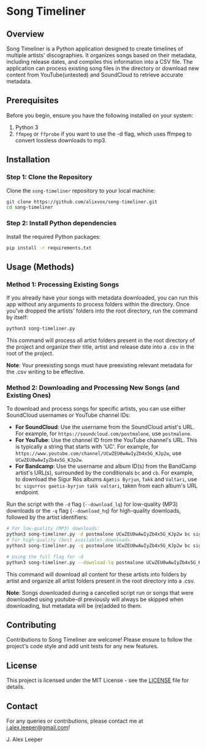 # Song Timeliner

## Overview

Song Timeliner is a Python application designed to create timelines of multiple artists' discographies. It organizes songs based on their metadata, including release dates, and compiles this information into a CSV file. The application can process existing song files in the directory or download new content from YouTube(untested) and SoundCloud to retrieve accurate metadata.

## Prerequisites

Before you begin, ensure you have the following installed on your system:

1.  Python 3
2.  `ffmpeg` or `ffprobe` if you want to use the -d flag, which uses ffmpeg to convert lossless downloads to mp3.

## Installation

### Step 1: Clone the Repository

Clone the `song-timeliner` repository to your local machine:

```bash
git clone https://github.com/alixvox/song-timeliner.git
cd song-timeliner
```

### Step 2: Install Python dependencies

Install the required Python packages:

```bash
pip install -r requirements.txt
```

## Usage (Methods)

### Method 1: Processing Existing Songs

If you already have your songs with metadata downloaded, you can run this app without any arguments to process folders within the directory. Once you've dropped the artists' folders into the root directory, run the command by itself:

```bash
python3 song-timeliner.py
```

This command will process all artist folders present in the root directory of the project and organize their title, artist and release date into a .csv in the root of the project.

**Note**: Your preexisting songs must have preexisting relevant metadata for the .csv writing to be effective.

### Method 2: Downloading and Processing New Songs (and Existing Ones)

To download and process songs for specific artists, you can use either SoundCloud usernames or YouTube channel IDs:

- **For SoundCloud**: Use the username from the SoundCloud artist's URL. For example, for `https://soundcloud.com/postmalone`, use `postmalone`.
- **For YouTube**: Use the channel ID from the YouTube channel's URL. This is typically a string that starts with 'UC'. For example, for `https://www.youtube.com/channel/UCwZEU0wAwIyZb4x5G_KJp2w`, use `UCwZEU0wAwIyZb4x5G_KJp2w`.
- **For Bandcamp**: Use the username and album ID(s) from the BandCamp artist's URL(s), surrounded by the conditionals `bc` and `cb`. For example, to download the Sigur Rós albums `Ágætis Byrjun`, `Takk` and `Valtari`, use `bc sigurros gaetis-byrjun takk valtari`, taken from each album's URL endpoint.

Run the script with the `-d` flag (`--download_lq`) for low-quality (MP3) downloads or the `-q` flag (`--download_hq`) for high-quality downloads, followed by the artist identifiers:

```bash
# For low-quality (MP3) downloads:
python3 song-timeliner.py -d postmalone UCwZEU0wAwIyZb4x5G_KJp2w bc sigurros takk valtari cb
# For high-quality (best available) downloads:
python3 song-timeliner.py -q postmalone UCwZEU0wAwIyZb4x5G_KJp2w bc sigurros takk valtari cb

# Using the full flag for -d
python3 song-timeliner.py --download-lq postmalone UCwZEU0wAwIyZb4x5G_KJp2w bc sigurros takk valtari cb
```

This command will download all content for these artists into folders by artist and organize all artist folders present in the root directory into a .csv.

**Note**: Songs downloaded during a cancelled script run or songs that were downloaded using youtube-dl previously will always be skipped when downloading, but metadata will be (re)added to them.

## Contributing

Contributions to Song Timeliner are welcome! Please ensure to follow the project's code style and add unit tests for any new features.

## License

This project is licensed under the MIT License - see the [LICENSE](LICENSE) file for details.

## Contact

For any queries or contributions, please contact me at j.alex.leeper@gmail.com!

J. Alex Leeper
&nbsp;
